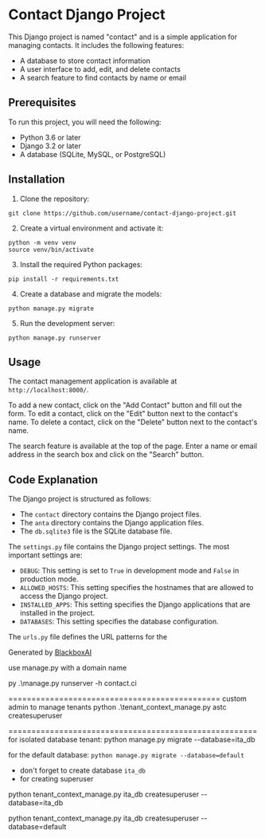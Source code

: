  # Contact Django Project

This Django project is named "contact" and is a simple application for managing contacts. It includes the following features:

- A database to store contact information
- A user interface to add, edit, and delete contacts
- A search feature to find contacts by name or email

## Prerequisites

To run this project, you will need the following:

- Python 3.6 or later
- Django 3.2 or later
- A database (SQLite, MySQL, or PostgreSQL)

## Installation

1. Clone the repository:

```
git clone https://github.com/username/contact-django-project.git
```

2. Create a virtual environment and activate it:

```
python -m venv venv
source venv/bin/activate
```

3. Install the required Python packages:

```
pip install -r requirements.txt
```

4. Create a database and migrate the models:

```
python manage.py migrate
```

5. Run the development server:

```
python manage.py runserver
```

## Usage

The contact management application is available at `http://localhost:8000/`.

To add a new contact, click on the "Add Contact" button and fill out the form. To edit a contact, click on the "Edit" button next to the contact's name. To delete a contact, click on the "Delete" button next to the contact's name.

The search feature is available at the top of the page. Enter a name or email address in the search box and click on the "Search" button.

## Code Explanation

The Django project is structured as follows:

- The `contact` directory contains the Django project files.
- The `anta` directory contains the Django application files.
- The `db.sqlite3` file is the SQLite database file.

The `settings.py` file contains the Django project settings. The most important settings are:

- `DEBUG`: This setting is set to `True` in development mode and `False` in production mode.
- `ALLOWED_HOSTS`: This setting specifies the hostnames that are allowed to access the Django project.
- `INSTALLED_APPS`: This setting specifies the Django applications that are installed in the project.
- `DATABASES`: This setting specifies the database configuration.

The `urls.py` file defines the URL patterns for the

Generated by [BlackboxAI](https://www.blackbox.ai)

use manage.py with a domain name

py .\manage.py runserver -h contact.ci

==============================================
custom admin to manage tenants
python .\tenant_context_manage.py astc createsuperuser

======================================================
for isolated database tenant:
python manage.py migrate --database=ita_db

for the default database:
`python manage.py migrate --database=default`

* don't forget to create database `ita_db`
* for creating superuser

python tenant_context_manage.py ita_db createsuperuser --database=ita_db

python tenant_context_manage.py ita_db createsuperuser --database=default